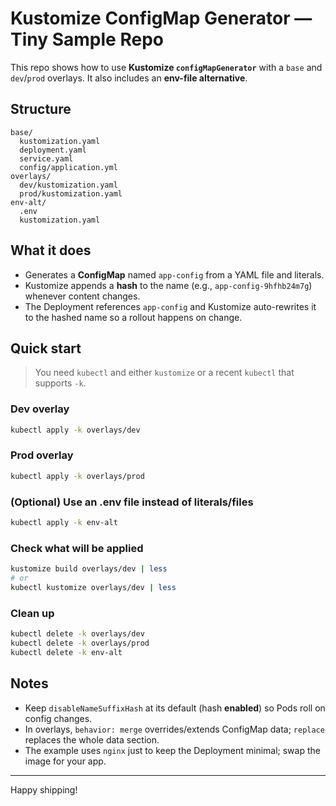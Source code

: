 # Kustomize ConfigMap Generator — Tiny Sample Repo

This repo shows how to use **Kustomize `configMapGenerator`** with a `base` and `dev`/`prod` overlays. It also includes an **env-file alternative**.

## Structure
```
base/
  kustomization.yaml
  deployment.yaml
  service.yaml
  config/application.yml
overlays/
  dev/kustomization.yaml
  prod/kustomization.yaml
env-alt/
  .env
  kustomization.yaml
```

## What it does
- Generates a **ConfigMap** named `app-config` from a YAML file and literals.
- Kustomize appends a **hash** to the name (e.g., `app-config-9hfhb24m7g`) whenever content changes.
- The Deployment references `app-config` and Kustomize auto-rewrites it to the hashed name so a rollout happens on change.

## Quick start

> You need `kubectl` and either `kustomize` or a recent `kubectl` that supports `-k`.

### Dev overlay
```bash
kubectl apply -k overlays/dev
```

### Prod overlay
```bash
kubectl apply -k overlays/prod
```

### (Optional) Use an .env file instead of literals/files
```bash
kubectl apply -k env-alt
```

### Check what will be applied
```bash
kustomize build overlays/dev | less
# or
kubectl kustomize overlays/dev | less
```

### Clean up
```bash
kubectl delete -k overlays/dev
kubectl delete -k overlays/prod
kubectl delete -k env-alt
```

## Notes
- Keep `disableNameSuffixHash` at its default (hash **enabled**) so Pods roll on config changes.
- In overlays, `behavior: merge` overrides/extends ConfigMap data; `replace` replaces the whole data section.
- The example uses `nginx` just to keep the Deployment minimal; swap the image for your app.

---

Happy shipping!
